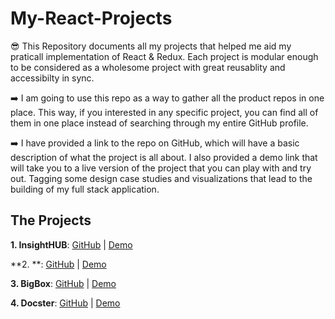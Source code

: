 # My-React-Projects
😎 This Repository documents all my projects that helped me aid my praticall implementation of React & Redux. Each project is modular enough to be considered as a wholesome project with great reusablity and accessibilty in sync.

➡️ I am going to use this repo as a way to gather all the product repos in one place. This way, if you interested in any specific project, you can find all of them in one place instead of searching through my entire GitHub profile.

➡️ I have provided a link to the repo on GitHub, which will have a basic description of what the project is all about. I also provided a demo link that will take you to a live version of the project that you can play with and try out. Tagging some design case studies and visualizations that lead to the building of my full stack application.

## The Projects

**1. InsightHUB**: [GitHub](https://github.com/Radiant690/InsightHUB) | [Demo]()

**2. **: [GitHub](https://github.com/Radiant690/) | [Demo]()

**3. BigBox**: [GitHub](https://github.com/Radiant690/bigbox) | [Demo]()

**4. Docster**: [GitHub](https://github.com/Radiant690/Docster) | [Demo]()


